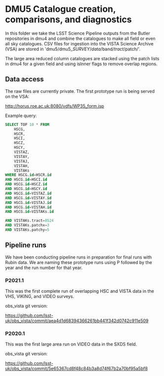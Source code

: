 # DMU5 Catalogue creation, comparisons, and diagnostics

In this folder we take the LSST Science Pipeline outputs from the Butler repositories in dmu4 and combine the catalogues to make all field or even all sky catalogues. CSV files for ingestion into the VISTA Science Archive (VSA) are stored in 'dmu5/dmu5_$SURVEY/data/$band/$tract/$patch/'.

The large area reduced column catalogues are stacked using the patch lists in dmu4 for a given field and using isInner flags to remove overlap regions.

## Data access

The raw files are currently private. The first prototype run is being served on the VSA:

http://horus.roe.ac.uk:8080/vdfs/WP35_form.jsp

Example query:

``` sql
SELECT TOP 10 * FROM 
    HSCG, 
    HSCR, 
    HSCI, 
    HSCZ, 
    HSCY, 
    VISTAZ,
    VISTAY,
    VISTAJ,
    VISTAH, 
    VISTAKs  
WHERE HSCG.id=HSCR.id 
AND HSCG.id=HSCI.id 
AND HSCG.id=HSCZ.id 
AND HSCG.id=HSCY.id 
AND HSCG.id=VISTAZ.id 
AND HSCG.id=VISTAY.id 
AND HSCG.id=VISTAJ.id 
AND HSCG.id=VISTAH.id 
AND HSCG.id=VISTAKs.id 

AND VISTAKs.tract=8524
AND VISTAKs.patchx=3
AND VISTAKs.patchy=5
```


## Pipeline runs

We have been conducting pipeline runs in preparation for final runs with Rubin data. We are naming these prototype runs using P followed by the year and the run number for that year.


### P2021.1
This was the first complete run of overlapping HSC and VISTA data in the VHS, VIKING, and VIDEO surveys.

obs_vista git version:

https://github.com/lsst-uk/obs_vista/commit/aea4d1d68394366261bb441f342d0742c911e509

### P2020.1

This was the first large area run on VIDEO data in the SXDS field. 

obs_vista git version:

https://github.com/lsst-uk/obs_vista/commit/5e65367cd8f48c84b3a8d74f67b2a70bf95a5bf8

